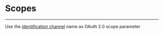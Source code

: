# Scopes

---

Use the [identification channel](https://app.verify-u.com/business/channel) name as OAuth 2.0 scope parameter